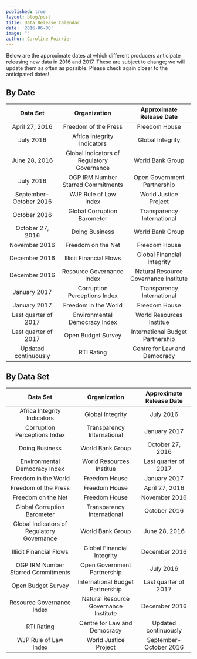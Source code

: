 ```yaml
---
published: true
layout: blog/post
title: Data Release Calendar
date: '2016-06-08'
image: ""
author: Caroline Poirrier
---
```


Below are the approximate dates at which different producers anticipate releasing new data in 2016 and 2017. These are subject to change; we will update them as often as possible. Please check again closer to the anticipated dates!

## By Date

|Data Set| Organization| Approximate Release Date |
|:--------------:|:--------------:|:--------------:|
|April 27, 2016|Freedom of the Press|Freedom House|
|July 2016|Africa Integrity Indicators|Global Integrity|
|June 28, 2016|Global Indicators of Regulatory Governance|World Bank Group|
|July 2016|OGP IRM Number Starred Commitments|Open Government Partnership|
|September-October 2016|WJP Rule of Law Index|World Justice Project|
|October 2016|Global Corruption Barometer|Transparency International|
|October 27, 2016|Doing Business|World Bank Group|
|November 2016|Freedom on the Net|Freedom House|
|December 2016|Illicit Financial Flows|Global Financial Integrity|
|December 2016|Resource Governance Index|Natural Resource Governance Institute|
|January 2017|Corruption Perceptions Index|Transparency International|
|January 2017|Freedom in the World|Freedom House|
|Last quarter of 2017|Environmental Democracy Index|World Resources Institue|
|Last quarter of 2017|Open Budget Survey|International Budget Partnership|
|Updated continuously|RTI Rating| Centre for Law and Democracy|




## By Data Set

|Data Set| Organization| Approximate Release Date |
|:--------------:|:--------------:|:--------------:|
|Africa Integrity Indicators|Global Integrity|July 2016|
|Corruption Perceptions Index|Transparency International|January 2017|
|Doing Business|World Bank Group|October 27, 2016|
|Environmental Democracy Index|World Resources Institue|Last quarter of 2017|
|Freedom in the World|Freedom House|January 2017|
|Freedom of the Press|Freedom House|April 27, 2016|
|Freedom on the Net|Freedom House|November 2016|
|Global Corruption Barometer|Transparency International|October 2016|
|Global Indicators of Regulatory Governance|World Bank Group|June 28, 2016|
|Illicit Financial Flows|Global Financial Integrity|December 2016|
|OGP IRM Number Starred Commitments|Open Government Partnership|July 2016|
|Open Budget Survey|International Budget Partnership|Last quarter of 2017|
|Resource Governance Index|Natural Resource Governance Institute|December 2016|
|RTI Rating| Centre for Law and Democracy|Updated continuously|
|WJP Rule of Law Index|World Justice Project|September-October 2016|
